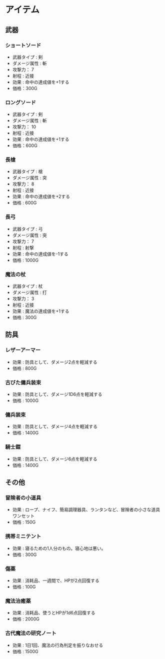 # アイテム

## 武器

### ショートソード
- 武器タイプ : 剣
- ダメージ属性 : 斬
- 攻撃力： 7
- 射程 : 近接
- 効果 : 命中の達成値を+1する
- 価格：300G

### ロングソード
- 武器タイプ : 剣
- ダメージ属性 : 斬
- 攻撃力： 10
- 射程 : 近接
- 効果 : 命中の達成値を+1する
- 価格：600G

### 長槍
- 武器タイプ : 槍
- ダメージ属性 : 突
- 攻撃力： 8
- 射程 : 近接
- 効果 : 命中の達成値を+2する
- 価格 : 600G

### 長弓
- 武器タイプ : 弓
- ダメージ属性 : 突
- 攻撃力： 7
- 射程 : 射撃
- 効果 : 命中の達成値を-1する
- 価格 : 1000G

### 魔法の杖
- 武器タイプ : 杖
- ダメージ属性 : 打
- 攻撃力： 3
- 射程 : 近接
- 効果 : 魔法の達成値を+1する
- 価格 : 300G

## 防具

### レザーアーマー
- 効果 : 防具として、ダメージ2点を軽減する
- 価格 : 800G

### 古びた傭兵装束
- 効果 : 防具として、ダメージ1D6点を軽減する
- 価格 : 1000G

### 傭兵装束
- 効果 : 防具として、ダメージ4点を軽減する
- 価格 : 1400G

### 騎士鎧
- 効果 : 防具として、ダメージ6点を軽減する
- 価格 : 1400G

## その他

### 冒険者の小道具
- 効果 : ロープ、ナイフ、簡易調理器具、ランタンなど、冒険者の小さな道具ワンセット
- 価格 : 150G

### 携帯ミニテント
- 効果 : 寝るための1人分のもの。寝心地は悪い。
- 価格 : 300G

### 傷薬
- 効果 : 消耗品、一週間で、HPが2点回復する
- 価格 : 100G

### 魔法治癒薬
- 効果 : 消耗品、使うとHPが1d6点回復する
- 価格 : 2000G

### 古代魔法の研究ノート
- 効果 : 1日1回、魔法の行為判定を振りなおせる
- 価格 : 1500G
